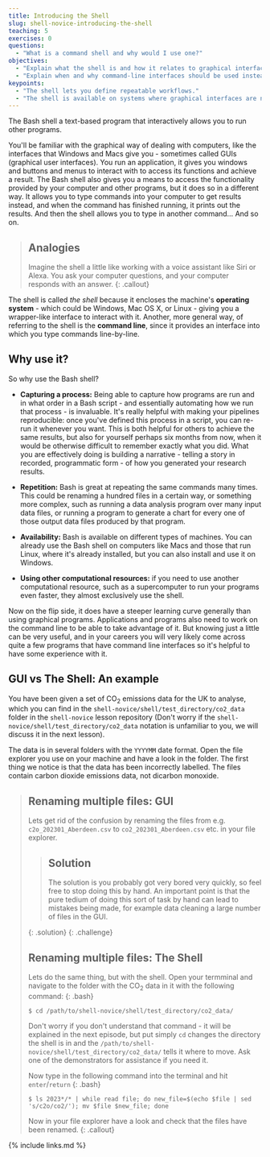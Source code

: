 ```yaml
---
title: Introducing the Shell
slug: shell-novice-introducing-the-shell
teaching: 5
exercises: 0
questions:
  - "What is a command shell and why would I use one?"
objectives:
  - "Explain what the shell is and how it relates to graphical interfaces."
  - "Explain when and why command-line interfaces should be used instead of graphical interfaces."
keypoints:
  - "The shell lets you define repeatable workflows."
  - "The shell is available on systems where graphical interfaces are not."
---
```


The Bash shell a text-based program that interactively allows you to run other programs.

You'll be familiar with the graphical way of dealing with computers, like the interfaces that Windows and Macs give you - sometimes called GUIs (graphical user interfaces).
You run an application, it gives you windows and buttons and menus to interact with to access its functions and achieve a result.
The Bash shell also gives you a means to access the functionality provided by your computer and other programs, but it does so in a different way.
It allows you to type commands into your computer to get results instead, and when the command has finished running, it prints out the results.
And then the shell allows you to type in another command…
And so on.

> ## Analogies
>
> Imagine the shell a little like working with a voice assistant like Siri or Alexa.
> You ask your computer questions, and your computer responds with an answer.
{: .callout}

The shell is called *the shell* because it encloses the machine's **operating system** - which could be Windows, Mac OS X, or Linux - giving you a wrapper-like interface to interact with it. Another, more general way, of referring to the shell is the **command line**, since it provides an interface into which you type commands line-by-line.

## Why use it?

So why use the Bash shell?

- **Capturing a process:** Being able to capture how programs are run and in what order in a Bash script - and essentially automating how we run that process - is invaluable.
It's really helpful with making your pipelines reproducible: once you've defined this process in a script, you can re-run it whenever you want.
This is both helpful for others to achieve the same results, but also for yourself
perhaps six months from now, when it would be otherwise difficult to remember exactly what you did.
What you are effectively doing is building a narrative - telling a story in recorded, programmatic form - of how you generated your research results.

- **Repetition:** Bash is great at repeating the same commands many times.
This could be renaming a hundred files in a certain way, or something more complex, such as running a data analysis program over many input data files,
or running a program to generate a chart for every one of those output data files produced by that program.

- **Availability:** Bash is available on different types of machines.
You can already use the Bash shell on computers like Macs and those that run Linux, where it's already installed, but you can also install and use it on Windows.

- **Using other computational resources:** if you need to use another computational resource, such as a supercomputer to run your programs even faster, they almost exclusively use the shell.

Now on the flip side, it does have a steeper learning curve generally than using graphical programs. Applications and programs also need to work on the command line to be able to take advantage of it. But knowing just a little can be very useful, and in your careers you will very likely come across quite a few programs that have command line interfaces so it's helpful to have some experience with it.

## GUI vs The Shell: An example

You have been given a set of CO<sub>2</sub> emissions data for the UK to analyse, which you can find in the `shell-novice/shell/test_directory/co2_data` folder in the `shell-novice` lesson repository (Don't worry if the `shell-novice/shell/test_directory/co2_data` notation is unfamiliar to you, we will discuss it in the next lesson).

The data is in several folders with the `YYYYMM` date format. Open the file explorer you use on your machine and have a look in the folder. The first thing we notice is that the data has been incorrectly labelled. The files contain carbon dioxide emissions data, not dicarbon monoxide. 


> ## Renaming multiple files: GUI
>
> Lets get rid of the confusion by renaming the files from e.g. `c2o_202301_Aberdeen.csv` to `co2_202301_Aberdeen.csv` etc. in your file explorer.
> > ## Solution
> > The solution is you probably got very bored very quickly, so feel free to stop doing this by hand. An important point is that the pure tedium of doing this sort of task by hand can lead to mistakes being made, for example data cleaning a large number of files in the GUI.
> > 
>{: .solution}
{: .challenge}
> ## Renaming multiple files: The Shell
>
> Lets do the same thing, but with the shell.
> Open your termminal and navigate to the folder with the CO<sub>2</sub> data in it with the following command: 
> {: .bash}
> ~~~
> $ cd /path/to/shell-novice/shell/test_directory/co2_data/
> ~~~
>
> Don't worry if you don't understand that command - it will be explained in the next episode, but put simply `cd` changes the directory the shell is in and the `/path/to/shell-novice/shell/test_directory/co2_data/` tells it where to move. Ask one of the demonstrators for assistance if you need it.
>
> Now type in the following command into the terminal and hit `enter`/`return`
> {: .bash}
> ~~~
> $ ls 2023*/* | while read file; do new_file=$(echo $file | sed 's/c2o/co2/'); mv $file $new_file; done
> ~~~
> Now in your file explorer have a look and check that the files have been renamed. 
{: .callout}

{% include links.md %}
